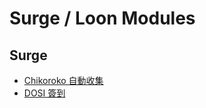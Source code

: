 # Surge / Loon Modules

## Surge
- [Chikoroko 自動收集](https://raw.githubusercontent.com/0xygen77/modules/main/chikoroko.sgmodule)
- [DOSI 簽到](https://raw.githubusercontent.com/0xygen77/modules/main/dosi.sgmodule)
